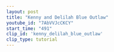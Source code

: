 ```yaml
---
layout: post
title: "Kenny and Delilah Blue Outlaw"
youtube_id: "7AbVVJcCKCY"
start_time: "491"
clip_id: 'kenny_delilah_blue_outlaw'
clip_type: tutorial
---
```

